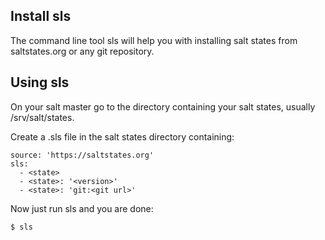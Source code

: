 ## Install sls
The command line tool sls will help you with installing salt states 
from saltstates.org or any git repository.

## Using sls
On your salt master go to the directory containing your salt states,
usually /srv/salt/states.

Create a .sls file in the salt states directory containing:
```
source: 'https://saltstates.org'
sls:
  - <state>
  - <state>: '<version>'
  - <state>: 'git:<git url>'
```

Now just run sls and you are done:
```
$ sls
```
